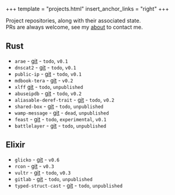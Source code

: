 +++
template = "projects.html"
insert_anchor_links = "right"
+++

Project repositories, along with their associated state.  
PRs are always welcome, see my [about](@/about/_index.md) to contact me.

## Rust
- `arae` - [git](https://github.com/avitex/rust-arae) - `todo`, `v0.1`
- `dnscat2` - [git](https://github.com/avitex/rust-dnscat2) - `todo`, `v0.1`
- `public-ip` - [git](https://github.com/avitex/rust-public-ip) - `todo`, `v0.1`
- `mdbook-tera` - [git](https://github.com/avitex/mdbook-tera) - `v0.2`
- `xlff` [git](https://github.com/avitex/rust-xlff) - `todo`, `unpublished`
- `abuseipdb` - [git](https://github.com/avitex/rust-abuseipdb) - `todo`, `v0.2`
- `aliasable-deref-trait` - [git](https://github.com/avitex/rust-aliasable-deref-trait) - `todo`, `v0.2`
- `shared-box` - [git](https://github.com/avitex/rust-shared-box) - `todo`, `unpublished`
- `wamp-message` - [git](https://github.com/avitex/rust-wamp-message) - `dead`, `unpublished`
- `feast` - [git](https://github.com/avitex/feast) - `todo`, `experimental`, `v0.1`
- `battlelayer` - [git](https://github.com/avitex/battlelayer) - `todo`, `unpublished`

## Elixir
- `glicko` - [git](https://github.com/avitex/elixir-glicko) - `v0.6`
- `rcon` - [git](https://github.com/avitex/elixir-rcon) - `v0.3`
- `vultr` - [git](https://github.com/avitex/elixir-vultr) - `todo`, `v0.3`
- `gitlab` - [git](https://github.com/avitex/elixir-gitlab) - `todo`, `unpublished`
- `typed-struct-cast` - [git](https://github.com/avitex/typed-struct-cast) - `todo`, `unpublished`
